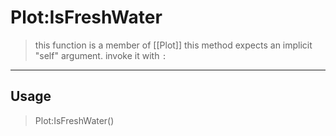 # Plot:IsFreshWater
> this function is a member of [[Plot]]
> this method expects an implicit "self" argument. invoke it with `:`
-----
## Usage
> Plot:IsFreshWater()
